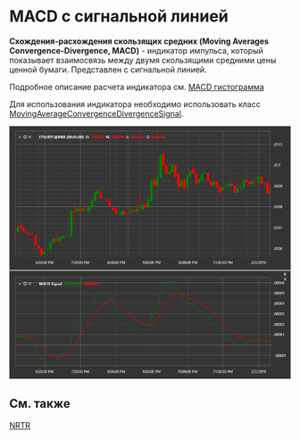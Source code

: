 # MACD с сигнальной линией

**Схождения\-расхождения скользящих средних (Moving Averages Convergence\-Divergence, MACD)** \- индикатор импульса, который показывает взаимосвязь между двумя скользящими средними цены ценной бумаги. Представлен с сигнальной линией. 

Подробное описание расчета индикатора см. [MACD гистограмма](IndicatorMovingAverageConvergenceDivergenceHistogram.md)

Для использования индикатора необходимо использовать класс [MovingAverageConvergenceDivergenceSignal](xref:StockSharp.Algo.Indicators.MovingAverageConvergenceDivergenceSignal). 

![IndicatorMovingAverageConvergenceDivergenceSignal](../images/IndicatorMovingAverageConvergenceDivergenceSignal.png)

## См. также

[NRTR](IndicatorNickRypockTrailingReverse.md)
